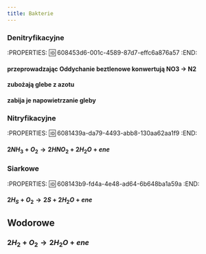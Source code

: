 ```yaml
---
title: Bakterie
---
```


### Denitryfikacyjne
:PROPERTIES:
:id: 608453d6-001c-4589-87d7-effc6a876a57
:END:
#### przeprowadzając Oddychanie beztlenowe konwertują NO3 → N2
#### zubożają glebe z azotu
#### zabija je napowietrzanie gleby
### Nitryfikacyjne
:PROPERTIES:
:id: 6081439a-da79-4493-abb8-130aa62aa1f9
:END:
#### $2NH_3 + O_2 → 2HNO_2 + 2H_2O + ene$
### Siarkowe
:PROPERTIES:
:id: 608143b9-fd4a-4e48-ad64-6b648ba1a59a
:END:
#### $2 H_S + O_2→ 2S + 2H_2O + ene$
## Wodorowe
### $2H_2 + O_2 → 2H_2O + ene$

